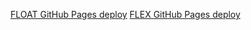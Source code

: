 [FLOAT GitHub Pages deploy](https://likerfeed.github.io/Front-End_Lab_3/index-float.html)
[FLEX GitHub Pages deploy](https://likerfeed.github.io/Front-End_Lab_3/index-flex.html)
